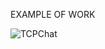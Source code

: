EXAMPLE OF WORK

![TCPChat](https://github.com/H1core/TCPChat/assets/119301470/a2143d59-836e-4a65-9f70-f292b2edb723)

